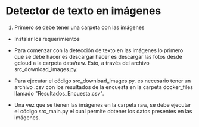 # Detector de texto en imágenes

1) Primero se debe tener una carpeta con las imágenes

* Instalar los requerimientos
* Para comenzar con la detección de texto en las imágenes lo primero que se debe hacer es descargar
hacer es descargar las fotos desde gcloud a la carpeta data/raw. Esto, a través del archivo
src_download_images.py.
* Para ejecutar el código src_download_images.py. es necesario tener un archivo .csv con los resultados de la 
encuesta en la carpeta docker_files llamado "Resultados_Encuesta.csv".


* Una vez que se tienen las imágenes en la carpeta raw, se debe ejecutar el código src_main.py
el cual permite obtener los datos presentes en las imágenes.